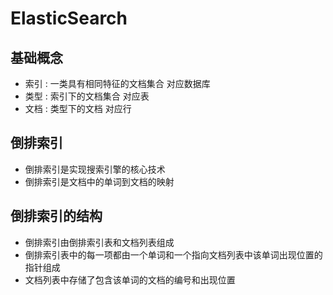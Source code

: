 # ElasticSearch

## 基础概念
- 索引 : 一类具有相同特征的文档集合 对应数据库
- 类型 : 索引下的文档集合 对应表
- 文档 : 类型下的文档 对应行

## 倒排索引
- 倒排索引是实现搜索引擎的核心技术
- 倒排索引是文档中的单词到文档的映射


## 倒排索引的结构
- 倒排索引由倒排索引表和文档列表组成
- 倒排索引表中的每一项都由一个单词和一个指向文档列表中该单词出现位置的指针组成
- 文档列表中存储了包含该单词的文档的编号和出现位置

































